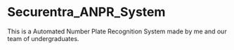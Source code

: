 # Securentra_ANPR_System
 This is a Automated Number Plate Recognition System made by me and our team of undergraduates.
